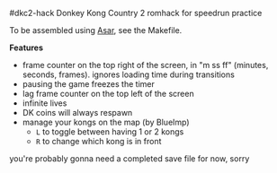 #dkc2-hack
Donkey Kong Country 2 romhack for speedrun practice

To be assembled using [Asar](https://github.com/RPGHacker/asar), see the Makefile.

**Features**
- frame counter on the top right of the screen, in "m ss ff" (minutes, seconds, frames). ignores loading time during transitions
- pausing the game freezes the timer
- lag frame counter on the top left of the screen
- infinite lives
- DK coins will always respawn
- manage your kongs on the map (by BlueImp)
	- `L` to toggle between having 1 or 2 kongs
	- `R` to change which kong is in front

you're probably gonna need a completed save file for now, sorry
